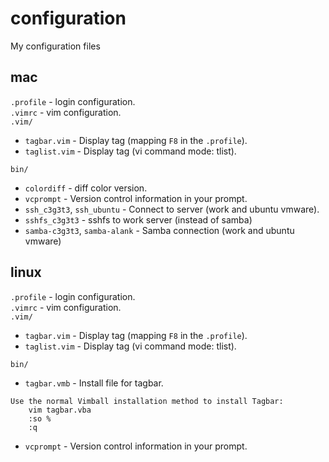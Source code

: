 configuration
=============

My configuration files


mac
---
`.profile` - login configuration.  
`.vimrc` - vim configuration.  
`.vim/`  
* `tagbar.vim` - Display tag (mapping `F8` in the `.profile`).
* `taglist.vim` - Display tag (vi command mode: tlist).  

`bin/`  
* `colordiff` - diff color version.
* `vcprompt` - Version control information in your prompt.
* `ssh_c3g3t3`, `ssh_ubuntu` - Connect to server (work and ubuntu vmware).
* `sshfs_c3g3t3` - sshfs to work server (instead of samba)
* `samba-c3g3t3`, `samba-alank` - Samba connection (work and ubuntu vmware)


linux
----
`.profile` - login configuration.  
`.vimrc` - vim configuration.  
`.vim/`  
* `tagbar.vim` - Display tag (mapping `F8` in the `.profile`).
* `taglist.vim` - Display tag (vi command mode: tlist).  

`bin/`  
* `tagbar.vmb` - Install file for tagbar.

```
Use the normal Vimball installation method to install Tagbar:
    vim tagbar.vba
    :so %
    :q
```

* `vcprompt` - Version control information in your prompt.
